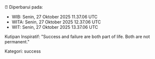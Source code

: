 ⏰ Diperbarui pada:
- WIB: Senin, 27 Oktober 2025 11.37.06 UTC
- WITA: Senin, 27 Oktober 2025 12.37.06 UTC
- WIT: Senin, 27 Oktober 2025 13.37.06 UTC

Kutipan Inspiratif:
"Success and failure are both part of life. Both are not permanent."


Kategori: success

